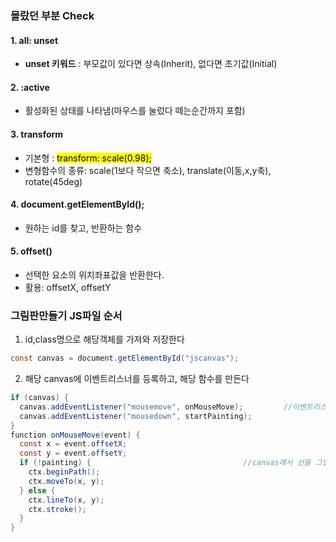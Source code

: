 ### 몰랐던 부분 Check
#### 1. all: unset  
   * **unset 키워드** : 부모값이 있다면 상속(Inherit), 없다면 초기값(Initial)
#### 2. :active 
   * 활성화된 상태를 나타냄(마우스를 눌렀다 떼는순간까지 포함)
#### 3. transform
   * 기본형 : <mark> transform: scale(0.98);
   * 변형함수의 종류: scale(1보다 작으면 축소), translate(이동,x,y축), rotate(45deg)
#### 4. document.getElementById();
   * 원하는 id를 찾고, 반환하는 함수
#### 5. offset() 
   * 선택한 요소의 위치좌표값을 반환한다.
   * 활용: offsetX, offsetY
  
### 그림판만들기 JS파일 순서
1. id,class명으로 해당객체를 가져와 저장한다
```java
const canvas = document.getElementById("jscanvas");
```

2. 해당 canvas에 이벤트리스너를 등록하고, 해당 함수를 만든다
```java
if (canvas) {
  canvas.addEventListener("mousemove", onMouseMove);         //이벤트리스너의 타입으로는 mouse down,out,leave,over / key down, up / click등이 있다
  canvas.addEventListener("mousedown", startPainting);
}
function onMouseMove(event) {
  const x = event.offsetX;
  const y = event.offsetY;
  if (!painting) {                                  //canvas에서 선을 그릴떄의 순서 4단계!
    ctx.beginPath();
    ctx.moveTo(x, y);
  } else {
    ctx.lineTo(x, y);
    ctx.stroke();
  }
}

```

